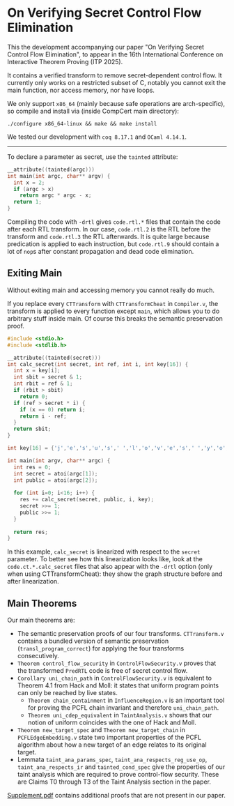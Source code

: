 # On Verifying Secret Control Flow Elimination

This the development accompanying our paper "On Verifying Secret Control Flow Elimination", to appear in the 16th International Conference on Interactive Theorem Proving (ITP 2025).

It contains a verified transform to remove secret-dependent control flow.
It currently only works on a restricted subset of C, notably you cannot exit the main function, nor access memory, nor have loops.

We only support `x86_64` (mainly because safe operations are arch-specific), so compile and install via (inside CompCert main directory):
```
./configure x86_64-linux && make && make install
```

We tested our development with `coq 8.17.1` and `OCaml 4.14.1`.

----

To declare a parameter as secret, use the `tainted` attribute:

```c
__attribute((tainted(argc)))
int main(int argc, char** argv) {
  int x = 2;
  if (argc > x)
    return argc * argc - x;
  return 1;
}
```

Compiling the code with `-drtl` gives `code.rtl.*` files that contain the code after each RTL transform. In our case, `code.rtl.2` is the RTL before the transform and `code.rtl.3` the RTL afterwards. It is quite large because predication is applied to each instruction, but `code.rtl.9` should contain a lot of `nop`s after constant propagation and dead code elimination.

## Exiting Main

Without exiting main and accessing memory you cannot really do much.

If you replace every `CTTransform` with `CTTransformCheat` in `Compiler.v`, the transform is applied to every function except `main`, which allows you to do arbitrary stuff inside main.
Of course this breaks the semantic preservation proof.

```c
#include <stdio.h>
#include <stdlib.h>

__attribute((tainted(secret)))
int calc_secret(int secret, int ref, int i, int key[16]) {
  int x = key[i];
  int sbit = secret & 1;
  int rbit = ref & 1;
  if (rbit > sbit)
    return 0;
  if (ref > secret * i) {
    if (x == 0) return i;
    return i - ref;
  }
  return sbit;
}

int key[16] = {'j','e','s','u','s',' ','l','o','v','e','s',' ','y','o','u','!'};

int main(int argv, char** argc) {
  int res = 0;
  int secret = atoi(argc[1]);
  int public = atoi(argc[2]);
  
  for (int i=0; i<16; i++) {
    res += calc_secret(secret, public, i, key);
    secret >>= 1;
    public >>= 1;
  }
  
  return res;
}
```

In this example, `calc_secret` is linearized with respect to the `secret` parameter.
To better see how this linearization looks like, look at the `code.ct.*.calc_secret` files that also appear with the `-drtl` option (only when using CTTransformCheat): they show the graph structure before and after linearization.

## Main Theorems

Our main theorems are:
- The semantic preservation proofs of our four transforms. `CTTransform.v` contains a bundled version of semantic preservation (`transl_program_correct`) for applying the four transforms consecutively.
- `Theorem control_flow_security` in `ControlFlowSecurity.v` proves that the transformed `PredRTL` code is free of secret control flow.
- `Corollary uni_chain_path` in `ControlFlowSecurity.v` is equivalent to Theorem 4.1 from Hack and Moll: it states that uniform program points can only be reached by live states.
  - `Theorem chain_containment` in `InfluenceRegion.v` is an important tool for proving the PCFL chain invariant and therefore `uni_chain_path`.
  - `Theorem uni_cdep_equivalent` in `TaintAnalysis.v` shows that our notion of uniform coincides with the one of Hack and Moll.
- `Theorem new_target_spec` and `Theorem new_target_chain` in `PCFLEdgeEmbedding.v` state two important properties of the PCFL algorithm about how a new target of an edge relates to its original target.
- Lemmata `taint_ana_params_spec`, `taint_ana_respects_reg_use_op`, `taint_ana_respects_ir` and `tainted_cond_spec` give the properties of our taint analysis which are required to prove control-flow security. These are Claims T0 through T3 of the Taint Analysis section in the paper.

[Supplement.pdf](Supplement.pdf) contains additional proofs that are not present in our paper.
